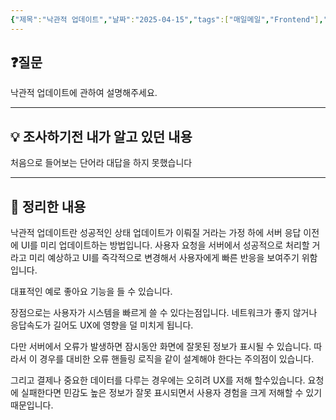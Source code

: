```yaml
---
{"제목":"낙관적 업데이트","날짜":"2025-04-15","tags":["매일메일","Frontend"],"dg-publish":true,"permalink":"/매일메일/25년4월/낙관적 업데이트/","dgPassFrontmatter":true}
---
```


## ❓질문

낙관적 업데이트에 관하여 설명해주세요.

---
## 💡 조사하기전 내가 알고 있던 내용

처음으로 들어보는 단어라 대답을 하지 못했습니다

---
## 🏫 정리한 내용

낙관적 업데이트란 성공적인 상태 업데이트가 이뤄질 거라는 가정 하에 서버 응답 이전에 UI를 미리 업데이트하는 방법입니다. 사용자 요청을 서버에서 성공적으로 처리할 거라고 미리 예상하고 UI를 즉각적으로 변경해서 사용자에게 빠른 반응을 보여주기 위함입니다.

대표적인 예로 좋아요 기능을 들 수 있습니다.

장점으로는 사용자가 시스템을 빠르게 쓸 수 있다는점입니다. 네트워크가 좋지 않거나 응답속도가 길어도 UX에 영향을 덜 미치게 됩니다.

다만 서버에서 오류가 발생하면 잠시동안 화면에 잘못된 정보가 표시될 수 있습니다. 따라서 이 경우를 대비한 오류 핸들링 로직을 같이 설계해야 한다는 주의점이 있습니다.

그리고 결제나 중요한 데이터를 다루는 경우에는 오히려 UX를 저해 할수있습니다. 요청에 실패한다면 민감도 높은 정보가 잘못 표시되면서 사용자 경험을 크게 저해할 수 있기 때문입니다.